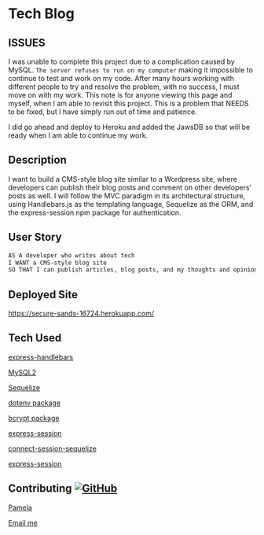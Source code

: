 # Tech Blog

## ISSUES

I was unable to complete this project due to a complication caused by MySQL. `The server refuses to run on my computer` making it impossible to continue to test and work on my code. After many hours working with different people to try and resolve the problem, with no success, I must move on with my work. This note is for anyone viewing this page and myself, when I am able to revisit this project. This is a problem that NEEDS to be fixed, but I have simply run out of time and patience.

I did go ahead and deploy to Heroku and added the JawsDB so that will be ready when I am able to continue my work.


## Description

 I want to build a CMS-style blog site similar to a Wordpress site, where developers can publish their blog posts and comment on other developers’ posts as well. I will follow the MVC paradigm in its architectural structure, using Handlebars.js as the templating language, Sequelize as the ORM, and the express-session npm package for authentication.


## User Story

```md
AS A developer who writes about tech
I WANT a CMS-style blog site
SO THAT I can publish articles, blog posts, and my thoughts and opinions
```
## Deployed Site

https://secure-sands-16724.herokuapp.com/


## Tech Used

[express-handlebars](https://www.npmjs.com/package/express-handlebars)

[MySQL2](https://www.npmjs.com/package/mysql2) 

[Sequelize](https://www.npmjs.com/package/sequelize)

[dotenv package](https://www.npmjs.com/package/dotenv)

[bcrypt package](https://www.npmjs.com/package/bcrypt)

[express-session](https://www.npmjs.com/package/express-session)

[connect-session-sequelize](https://www.npmjs.com/package/connect-session-sequelize)

[express-session](https://www.npmjs.com/package/express-session)


## Contributing [![GitHub](https://badgen.net/badge/icon/github?icon=github&label)](https://github.com)

[Pamela](https://github.com/pamelac21)

[Email me](pamelac021@gmail.com)
